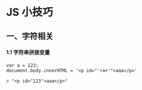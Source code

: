 # JS 小技巧

## 一、字符相关

#### 1.1 字符串拼接变量

```
var a = 123;
document.body.innerHTML = '<p id="'+a+'">aaa</p>'

> "<p id="123">aaa</p>"
```

